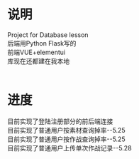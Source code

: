 # 说明
Project for Database lesson<br/>
后端用Python Flask写的<br/>
前端VUE+elementui<br/>
库现在还都建在我本地<br/><br/>
# 进度 
目前实现了登陆注册部分的前后端连接<br/>
目前实现了普通用户按素材查询掉率--5.25<br/>
目前实现了普通用户按作战查询掉率--5.25<br/>
目前实现了普通用户上传单次作战记录--5.28<br/>
